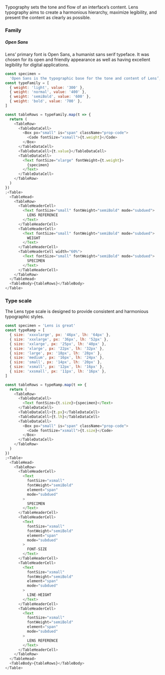 <div class="component-desc"><p>Typography sets the tone and flow of an interface’s content. Lens typography aims to create a harmonious hierarchy, maximize legibility, and present the content as clearly as possible.</p></div>

<div class="doc-section-divider"></div>

### Family

##### Open Sans

Lens’ primary font is Open Sans, a humanist sans serif typeface. It was chosen for its open and friendly appearance as well as having excellent legibility for digital applications.

```js noeditor
const specimen =
  'Open Sans is the typographic base for the tone and content of Lens’, Lookers design system'
const typeFamily = [
  { weight: 'light', value: '300' },
  { weight: 'normal', value: '400' },
  { weight: 'semiBold', value: '600' },
  { weight: 'bold', value: '700' },
]

const tableRows = typeFamily.map(t => {
  return (
    <TableRow>
      <TableDataCell>
        <Box px="small" is="span" className="prop-code">
          <Code fontSize="xsmall">{t.weight}</Code>
        </Box>
      </TableDataCell>
      <TableDataCell>{t.value}</TableDataCell>
      <TableDataCell>
        <Text fontSize="xlarge" fontWeight={t.weight}>
          {specimen}
        </Text>
      </TableDataCell>
    </TableRow>
  )
})
;<Table>
  <TableHead>
    <TableRow>
      <TableHeaderCell>
        <Text fontSize="small" fontWeight="semiBold" mode="subdued">
          LENS REFERENCE
        </Text>
      </TableHeaderCell>
      <TableHeaderCell>
        <Text fontSize="small" fontWeight="semiBold" mode="subdued">
          WEIGHT
        </Text>
      </TableHeaderCell>
      <TableHeaderCell width="60%">
        <Text fontSize="small" fontWeight="semiBold" mode="subdued">
          SPECIMEN
        </Text>
      </TableHeaderCell>
    </TableRow>
  </TableHead>
  <TableBody>{tableRows}</TableBody>
</Table>
```

<div class="doc-section-divider"></div>

### Type scale

The Lens type scale is designed to provide consistent and harmonious typographic styles.

```js noeditor
const specimen = 'Lens is great'
const typeRamp = [
  { size: 'xxxxlarge', px: '46px', lh: '64px' },
  { size: 'xxxlarge', px: '36px', lh: '52px' },
  { size: 'xxlarge', px: '25px', lh: '40px' },
  { size: 'xlarge', px: '22px', lh: '32px' },
  { size: 'large', px: '18px', lh: '28px' },
  { size: 'medium', px: '16px', lh: '24px' },
  { size: 'small', px: '14px', lh: '20px' },
  { size: 'xsmall', px: '12px', lh: '16px' },
  { size: 'xxsmall', px: '11px', lh: '16px' },
]

const tableRows = typeRamp.map(t => {
  return (
    <TableRow>
      <TableDataCell>
        <Text fontSize={t.size}>{specimen}</Text>
      </TableDataCell>
      <TableDataCell>{t.px}</TableDataCell>
      <TableDataCell>{t.lh}</TableDataCell>
      <TableDataCell>
        <Box px="small" is="span" className="prop-code">
          <Code fontSize="xsmall">{t.size}</Code>
        </Box>
      </TableDataCell>
    </TableRow>
  )
})
;<Table>
  <TableHead>
    <TableRow>
      <TableHeaderCell>
        <Text
          fontSize="xsmall"
          fontWeight="semiBold"
          element="span"
          mode="subdued"
        >
          SPECIMEN
        </Text>
      </TableHeaderCell>
      <TableHeaderCell>
        <Text
          fontSize="xsmall"
          fontWeight="semiBold"
          element="span"
          mode="subdued"
        >
          FONT-SIZE
        </Text>
      </TableHeaderCell>
      <TableHeaderCell>
        <Text
          fontSize="xsmall"
          fontWeight="semiBold"
          element="span"
          mode="subdued"
        >
          LINE-HEIGHT
        </Text>
      </TableHeaderCell>
      <TableHeaderCell>
        <Text
          fontSize="xsmall"
          fontWeight="semiBold"
          element="span"
          mode="subdued"
        >
          LENS REFERENCE
        </Text>
      </TableHeaderCell>
    </TableRow>
  </TableHead>
  <TableBody>{tableRows}</TableBody>
</Table>
```
